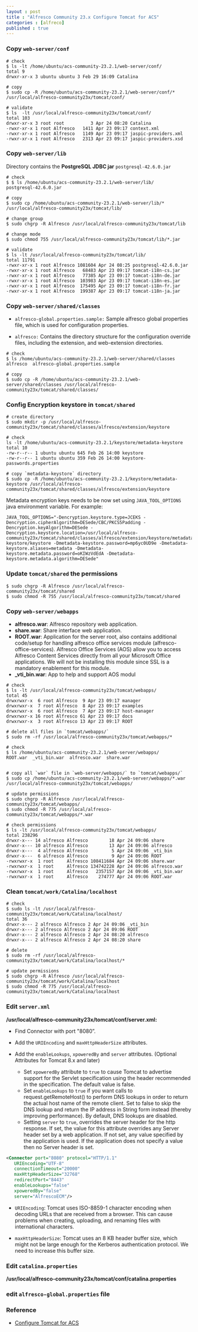 ```yaml
---
layout : post
title : "Alfresco Community 23.x Configure Tomcat for ACS"
categories : [alfreco]
published : true
---
```


### Copy `web-server/conf`

```shell
# check 
$ ls -lt /home/ubuntu/acs-community-23.2.1/web-server/conf/
total 9
drwxr-xr-x 3 ubuntu ubuntu 3 Feb 29 16:09 Catalina

# copy
$ sudo cp -R /home/ubuntu/acs-community-23.2.1/web-server/conf/* /usr/local/alfresco-community23x/tomcat/conf/

# validate
$ ls  -lt /usr/local/alfresco-community23x/tomcat/conf/
total 103
drwxr-xr-x 3 root root          3 Apr 24 08:20 Catalina
-rwxr-xr-x 1 root Alfresco   1411 Apr 23 09:17 context.xml
-rwxr-xr-x 1 root Alfresco   1149 Apr 23 09:17 jaspic-providers.xml
-rwxr-xr-x 1 root Alfresco   2313 Apr 23 09:17 jaspic-providers.xsd
```

### Copy `web-server/lib`
Directory contains the **PostgreSQL JDBC jar** `postgresql-42.6.0.jar`

```shell
# check
$ $ ls /home/ubuntu/acs-community-23.2.1/web-server/lib/
postgresql-42.6.0.jar

# copy
$ sudo cp /home/ubuntu/acs-community-23.2.1/web-server/lib/* /usr/local/alfresco-community23x/tomcat/lib/

# change group
$ sudo chgrp -R Alfresco /usr/local/alfresco-community23x/tomcat/lib

# change mode
$ sudo chmod 755 /usr/local/alfresco-community23x/tomcat/lib/*.jar

# validate
$ ls -lt /usr/local/alfresco-community23x/tomcat/lib/
total 11791
-rwxr-xr-x 1 root Alfresco 1081604 Apr 24 08:25 postgresql-42.6.0.jar
-rwxr-xr-x 1 root Alfresco   68483 Apr 23 09:17 tomcat-i18n-cs.jar
-rwxr-xr-x 1 root Alfresco   77385 Apr 23 09:17 tomcat-i18n-de.jar
-rwxr-xr-x 1 root Alfresco  103983 Apr 23 09:17 tomcat-i18n-es.jar
-rwxr-xr-x 1 root Alfresco  175495 Apr 23 09:17 tomcat-i18n-fr.jar
-rwxr-xr-x 1 root Alfresco  199387 Apr 23 09:17 tomcat-i18n-ja.jar
```

### Copy `web-server/shared/classes`

* `alfresco-global.properties.sample:` Sample alfresco global properties file, which is used for configuration properties.

* `alfresco:` Contains the directory structure for the configuration override files, including the extension, and web-extension directories.

```shell
# check
$ ls /home/ubuntu/acs-community-23.2.1/web-server/shared/classes
alfresco  alfresco-global.properties.sample

# copy
$ sudo cp -R /home/ubuntu/acs-community-23.2.1/web-server/shared/classes /usr/local/alfresco-community23x/tomcat/shared/classes/
```

### Config Encryption keystore in `tomcat/shared`

```shell
# create directory
$ sudo mkdir -p /usr/local/alfresco-community23x/tomcat/shared/classes/alfresco/extension/keystore

# check 
ls -lt /home/ubuntu/acs-community-23.2.1/keystore/metadata-keystore
total 10
-rw-r--r-- 1 ubuntu ubuntu 645 Feb 26 14:00 keystore
-rw-r--r-- 1 ubuntu ubuntu 359 Feb 26 14:00 keystore-passwords.properties

# copy `metadata-keystore` directory
$ sudo cp -R /home/ubuntu/acs-community-23.2.1/keystore/metadata-keystore /usr/local/alfresco-community23x/tomcat/shared/classes/alfresco/extension/keystore

```

Metadata encryption keys needs to be now set using `JAVA_TOOL_OPTIONS` java environment variable. For example:

```
JAVA_TOOL_OPTIONS="-Dencryption.keystore.type=JCEKS -Dencryption.cipherAlgorithm=DESede/CBC/PKCS5Padding -Dencryption.keyAlgorithm=DESede -Dencryption.keystore.location=/usr/local/alfresco-community23x/tomcat/shared/classes/alfresco/extension/keystore/metadata-keystore/keystore -Dmetadata-keystore.password=mp6yc0UD9e -Dmetadata-keystore.aliases=metadata -Dmetadata-keystore.metadata.password=oKIWzVdEdA -Dmetadata-keystore.metadata.algorithm=DESede"
```

### Update `tomcat/shared` the permissions
```shell
$ sudo chgrp -R Alfresco /usr/local/alfresco-community23x/tomcat/shared
$ sudo chmod -R 755 /usr/local/alfresco-community23x/tomcat/shared        
```

### Copy `web-server/webapps`

* **alfresco.war**: Alfresco repository web application.
* **share.war**: Share interface web application.
* **ROOT.war**: Application for the server root, also contains additional code/setup for handling alfresco office services module (alfresco-office-services). Alfresco Office Services (AOS) allow you to access Alfresco Content Services directly from all your Microsoft Office applications. We will not be installing this module since SSL is a mandatory enablement for this module.
* **_vti_bin.war**: App to help and support AOS modul

```shell
# check
$ ls -lt /usr/local/alfresco-community23x/tomcat/webapps/
total 45
drwxrwxr-x  6 root Alfresco  9 Apr 23 09:17 manager
drwxrwxr-x  7 root Alfresco  8 Apr 23 09:17 examples
drwxrwxr-x  6 root Alfresco  7 Apr 23 09:17 host-manager
drwxrwxr-x 16 root Alfresco 61 Apr 23 09:17 docs
drwxrwxr-x  3 root Alfresco 13 Apr 23 09:17 ROOT

# delete all files in `tomcat/webapps/`
$ sudo rm -rf /usr/local/alfresco-community23x/tomcat/webapps/*

# check
$ ls /home/ubuntu/acs-community-23.2.1/web-server/webapps/
ROOT.war  _vti_bin.war  alfresco.war  share.war


# copy all `war` file in `web-server/webapps/` to `tomcat/webapps/`
$ sudo cp /home/ubuntu/acs-community-23.2.1/web-server/webapps/*.war /usr/local/alfresco-community23x/tomcat/webapps/

# update permissions
$ sudo chgrp -R Alfresco /usr/local/alfresco-community23x/tomcat/webapps/
$ sudo chmod -R 775 /usr/local/alfresco-community23x/tomcat/webapps/*.war

# check permissions
$ ls -lt /usr/local/alfresco-community23x/tomcat/webapps/
total 238296
drwxr-x--- 14 alfresco Alfresco        18 Apr 24 09:06 share
drwxr-x--- 10 alfresco Alfresco        13 Apr 24 09:06 alfresco
drwxr-x---  4 alfresco Alfresco         5 Apr 24 09:06 _vti_bin
drwxr-x---  6 alfresco Alfresco         9 Apr 24 09:06 ROOT
-rwxrwxr-x  1 root     Alfresco 108411684 Apr 24 09:06 share.war
-rwxrwxr-x  1 root     Alfresco 134742228 Apr 24 09:06 alfresco.war
-rwxrwxr-x  1 root     Alfresco   2357157 Apr 24 09:06 _vti_bin.war
-rwxrwxr-x  1 root     Alfresco    274777 Apr 24 09:06 ROOT.war

```
### Clean `tomcat/work/Catalina/localhost` 

```shell
# check
$ sudo ls -lt /usr/local/alfresco-community23x/tomcat/work/Catalina/localhost/
total 36
drwxr-x--- 2 alfresco Alfresco 2 Apr 24 09:06 _vti_bin
drwxr-x--- 2 alfresco Alfresco 2 Apr 24 09:06 ROOT
drwxr-x--- 2 alfresco Alfresco 2 Apr 24 08:20 alfresco
drwxr-x--- 2 alfresco Alfresco 2 Apr 24 08:20 share

# delete
$ sudo rm -rf /usr/local/alfresco-community23x/tomcat/work/Catalina/localhost/*

# update permissions
$ sudo chgrp -R Alfresco /usr/local/alfresco-community23x/tomcat/work/Catalina/localhost
$ sudo chmod -R 775 /usr/local/alfresco-community23x/tomcat/work/Catalina/localhost
```

###  Edit `server.xml`
**/usr/local/alfresco-community23x/tomcat/conf/server.xml:**

* Find Connector with port "8080”.
* Add the `URIEncoding` and `maxHttpHeaderSize` attributes.
* Add the `enableLookups`, `xpoweredBy` and `server` attributes. (Optional Attributes for Tomcat 8.x and later)

   * Set `xpoweredBy` attribute to `true` to cause Tomcat to advertise support for the Servlet specification using the header recommended in the specification. The default value is false.
   * Set `enableLookups` to `true` if you want calls to request.getRemoteHost() to perform DNS lookups in order to return the actual host name of the remote client. Set to false to skip the DNS lookup and return the IP address in String form instead (thereby improving performance). By default, DNS lookups are disabled.
   * Setting `server` to `true`, overrides the server header for the http response. If set, the value for this attribute overrides any Server header set by a web application. If not set, any value specified by the application is used. If the application does not specify a value then no Server header is set.

```xml
<Connector port="8080" protocol="HTTP/1.1"
   URIEncoding="UTF-8" 
   connectionTimeout="20000"
   maxHttpHeaderSize="32768"
   redirectPort="8443" 
   enableLookups="false" 
   xpoweredBy="false" 
   server="AlfrescoECM"/>
```
* `URIEncoding`: Tomcat uses ISO-8859-1 character encoding when decoding URLs that are received from a browser. This can cause problems when creating, uploading, and renaming files with international characters.

* `maxHttpHeaderSize`: Tomcat uses an 8 KB header buffer size, which might not be large enough for the Kerberos authentication protocol. We need to increase this buffer size.



### Edit `catalina.properties`
**/usr/local/alfresco-community23x/tomcat/conf/catalina.properties**

### edit `alfresco-global.properties` file



### Reference
* [Configure Tomcat for ACS](https://javaworld-abhinav.blogspot.com/2021/06/setup-acs70-ass201-and-transformation-service.html#configure-tomcat-acs-repo)